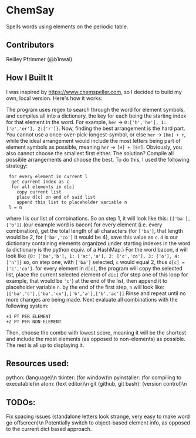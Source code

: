 # ChemSay
Spells words using elements on the periodic table.

## Contributors
Reilley Pfrimmer (@b1nwal)

## How I Built It
I was inspired by https://www.chemspeller.com, so I decided to build my own, local version. Here's how it works:

The program uses regex to search through the word for element symbols, and compiles all into a dictionary, the key for each being the starting index for that element in the word. For example, `her` -> `0:['h','he'], 1:['e','er'], 2:['r']}`. Now, finding the best arrangement is the hard part. You cannot use a once-over-pick-longest-symbol, or else `her` -> `[He] + r`, while the ideal arrangement would include the most letters being part of element symbols as possible, meaning `her` -> `[H] + [Er]`. Obviously, you also cannot choose the smallest first either. The solution? Compile all possible arrangements and choose the best.
To do this, I used the following strategy:
```
 for every element in current l
  get current index as c
  for all elements in d[c]
    copy current list
    place d[c] on end of said list
    append this list to placeholder variable n
 l = n
```
where l is our list of combinations. So on step 1, it will look like this: `[['ba'],['b']]` (our example word is bacon)
for every element (i.e. every combination), get the total length of all characters (for `['ba']`, that length would be 2, for `['ba','co']` it would be 4), save this value as `c`.
`d` is our dictionary containing elements organized under starting indexes in the word (a dictionary is the python equiv. of a HashMap.) For the word bacon, `d` will look like `{0: ['ba','b'], 1: ['ac','a'], 2: ['c','co'], 3: ['o'], 4: ['n']}`
so, on step one, with `['ba']` selected, `c` would equal 2, thus `d[c] = ['c','co']`.
for every element in `d[c]`, the program will copy the selected list, place the current selected element of `d[c]` (for step one of this loop for example, that would be `'c'`) at the end of the list, then append it to placeholder variable `n`. by the end of the first step, `n` will look like: `[['ba','c'],['ba','co'],['b','a'],['b','ac']]`
Rinse and repeat until no more changes are being made.
Next evaluate all combinations with the following system:
```
+1 PT PER ELEMENT
+2 PT PER NON-ELEMENT
```
Then, choose the combo with lowest score, meaning it will be the shortest and include the most elements (as opposed to non-elements) as possible.
The rest is all up to displaying it.

## Resources used:
python: (language)\n
tkinter: (for window)\n
pyinstaller: (for compiling to executable)\n
atom: (text editor)\n
git (github, git bash): (version control)\n

## TODOs:
Fix spacing issues (standalone letters look strange, very easy to make word go offscreen)\n
Potentially switch to object-based element info, as opposed to the current dict based approach.
